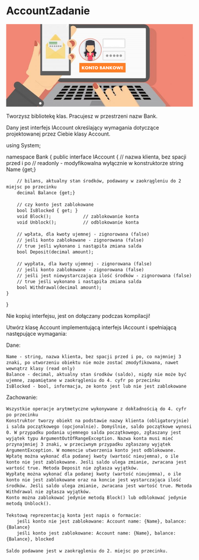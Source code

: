 # AccountZadanie

![](Konto-bankowe-bez-podpisywania-umowy.png)

Tworzysz bibliotekę klas. Pracujesz w przestrzeni nazw Bank.

Dany jest interfejs IAccount określający wymagania dotyczące projektowanej przez Ciebie klasy Account.

using System;

namespace Bank
{
    public interface IAccount
    {
        // nazwa klienta, bez spacji przed i po
        // readonly - modyfikowalna wyłącznie w konstruktorze
        string Name {get;}

        // bilans, aktualny stan środków, podawany w zaokrągleniu do 2 miejsc po przecinku
        decimal Balance {get;}

        // czy konto jest zablokowane
        bool IsBlocked { get; }
        void Block();            // zablokowanie konta
        void Unblock();          // odblokowanie konta

        // wpłata, dla kwoty ujemnej - zignorowana (false)
        // jeśli konto zablokowane - zignorowana (false)
        // true jeśli wykonano i nastąpiła zmiana salda
        bool Deposit(decimal amount);

        // wypłata, dla kwoty ujemnej - zignorowana (false)
        // jeśli konto zablokowane - zignorowana (false)
        // jeśli jest niewystarczająca ilość środków - zignorowana (false)
        // true jeśli wykonano i nastąpiła zmiana salda   
        bool Withdrawal(decimal amount);
    }
}

Nie kopiuj interfejsu, jest on dołączany podczas kompilacji!

Utwórz klasę Account implementującą interfejs IAccount i spełniającą następujące wymagania:

Dane:

    Name - string, nazwa klienta, bez spacji przed i po, co najmniej 3 znaki, po utworzeniu obiektu nie może zostać zmodyfikowana, nawet wewnątrz klasy (read only)
    Balance - decimal, aktualny stan środków (saldo), nigdy nie może być ujemne, zapamiętane w zaokrągleniu do 4. cyfr po przecinku
    IsBlocked - bool, informacja, ze konto jest lub nie jest zablokowane

Zachowanie:

    Wszystkie operacje arytmetyczne wykonywane z dokładnością do 4. cyfr po przecinku
    Konstruktor tworzy obiekt na podstawie nazwy klienta (obligatoryjnie) i salda początkowego (opcjonalnie). Domyślnie, saldo początkowe wynosi 0. W przypadku podania ujemnego salda początkowego, zgłaszany jest wyjątek typu ArgumentOutOfRangeException. Nazwa konta musi mieć przynajmniej 3 znaki, w przeciwnym przypadku zgłaszany wyjątek ArgumentException. W momencie utworzenia konto jest odblokowane.
    Wpłatę można wykonać dla podanej kwoty (wartość nieujemna), o ile konto nie jest zablokowane. Jeśli saldo ulega zmianie, zwracana jest wartość true. Metoda Deposit nie zgłasza wyjątków.
    Wypłatę można wykonać dla podanej kwoty (wartość nieujemna), o ile konto nie jest zablokowane oraz na koncie jest wystarczająca ilość środków. Jeśli saldo ulega zmianie, zwracana jest wartość true. Metoda Withdrawal nie zgłasza wyjątków.
    Konto można zablokować jedynie metodą Block() lub odblokować jedynie metodą Unblock().

    Tekstową reprezentacją konta jest napis o formacie:
        jeśli konto nie jest zablokowane: Account name: {Name}, balance: {Balance}
        jeśli konto jest zablokowane: Account name: {Name}, balance: {Balance}, blocked

    Saldo podawane jest w zaokrągleniu do 2. miejsc po przecinku.
